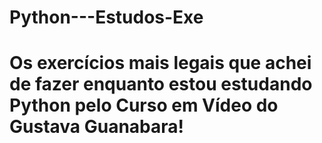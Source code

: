 # Python---Estudos-Exe
# Os exercícios mais legais que achei de fazer enquanto estou estudando Python pelo Curso em Vídeo do Gustava Guanabara! 
